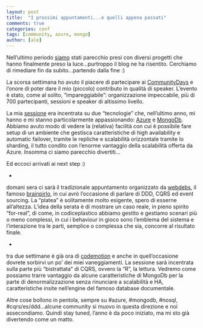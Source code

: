 ```yaml
---
layout: post
title:  "I prossimi appuntamenti...e quelli appena passati"
comments: true
categories: conf
tags: [community, azure, mongo]
author: [ale]
---
```



Nell&#8217;ultimo periodo [siamo](http://www.codiceplastico.com) stati parecchio presi con diversi progetti che hanno finalmente preso la luce&#8230;purtroppo il blog ne ha risentito. Cerchiamo di rimediare fin da subito&#8230;partendo dalla fine :)

La scorsa settimana ho avuto il piacere di partecipare ai [CommunityDays](http://www.communitydays.it/events/communitydays-2013/) e l&#8217;onore di poter dare il mio (piccolo) contributo in qualità di speaker. L&#8217;evento è stato, come al solito, &#8220;impareggiabile&#8221;: organizzazione impeccabile, più di 700 partecipanti, sessioni e speaker di altissimo livello.

La mia [sessione](http://www.communitydays.it/events/communitydays-2013/az03/) era incentrata su due &#8220;tecnologie&#8221; che, nell&#8217;ultimo anno, mi hanno e mi stanno particolarmente appassionando: [Azure](http://www.windowsazure.com/en-us/) e [MongoDb](http://www.mongodb.org/). Abbiamo avuto modo di vedere la (relativa) facilità con cui è possibile fare setup di un ambiente che gestisca caratteristiche di high availability e automatic failover, tramite le repliche e scalabilità orizzontale tramite lo sharding, il tutto condito con l&#8217;enorme vantaggio della scalabilità offerta da Azure. Insomma ci siamo parecchio divertiti&#8230;

Ed eccoci arrivati ai next step :)

- 
domani sera ci sarà il tradizionale appuntamento organizzato da [webdebs](http://www.webdebs.org/), il famoso [brainpirlo](http://www.webdebs.org/2013/beyond-ddd-uno-sguardo-a-cqrs-and-event-sourcing/), in cui avrò l&#8217;occasione di parlare di DDD, CQRS ed event sourcing. La &#8220;platea&#8221; è solitamente molto esigente, spero di esserne all&#8217;altezza. L&#8217;idea della serata è di mostrare un caso reale, in pieno spirito &#8220;for-real&#8221;, di come, in codiceplastico abbiamo gestito e gestiamo scenari più o meno complessi, in cui i behaviour in gioco sono l&#8217;emblema del sistema e l&#8217;interazione tra le parti, semplice o complessa che sia, concorre al risultato finale.

- 
tra due settimane è già ora di [codemotion](http://rome.codemotionworld.com/) e anche in quell&#8217;occasione dovrete sorbirvi un po&#8217; dei miei vaneggiamenti. La sessione sarà incentrata sulla parte più &#8220;bistrattata&#8221; di CQRS, ovvero la &#8220;R&#8221;, la lettura. Vedremo come possiamo trarre vantaggio da alcune caratteristiche di MongoDb per la parte di denormalizzazione senza rinunciare a scalabilità e HA, caratteristiche insite nell&#8217;engine del famoso database documentale.



Altre cose bollono in pentola, sempre su #azure, #mongodb, #nosql, #cqrs/es/ddd&#8230;alcune community si muovo in questa direzione e noi assecondiamo. Quindi stay tuned, l&#8217;anno è da poco iniziato, ma mi sto già divertendo come un matto.

